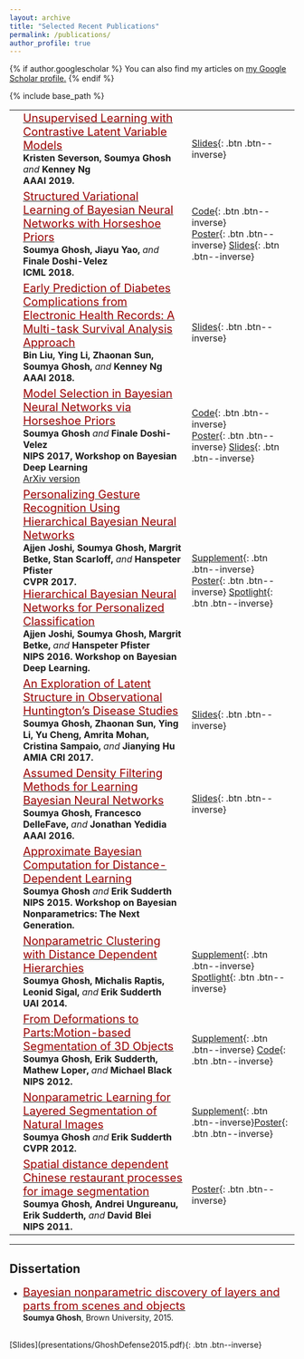 ```yaml
---
layout: archive
title: "Selected Recent Publications"
permalink: /publications/
author_profile: true
---
```

{% if author.googlescholar %}
  You can also find my articles on <u><a href="{{author.googlescholar}}">my Google Scholar profile</a>.</u>
{% endif %}

{% include base_path %}

|        |          |        |
| :-------------: |:-------------| :------------ |
|    |  [<span style="color:rgb(153, 0, 0); font-size: 15pt"> Unsupervised Learning with Contrastive Latent Variable Models </span>](https://arxiv.org/pdf/1811.06094.pdf)  <br> <span style="font-size: 12pt"> **Kristen Severson, Soumya Ghosh** *and* **Kenney Ng** </span><br> <span style="font-size: 12pt"> **AAAI 2019.** | [Slides](https://kseverso.github.io/pdfs/Severson_Presentation.pdf){: .btn .btn--inverse}  |
|    |  [<span style="color:rgb(153, 0, 0); font-size: 15pt"> Structured Variational Learning of Bayesian Neural Networks with Horseshoe Priors </span>](http://proceedings.mlr.press/v80/ghosh18a.html)  <br> <span style="font-size: 12pt"> **Soumya Ghosh, Jiayu Yao,** *and* **Finale Doshi-Velez** </span><br> <span style="font-size: 12pt"> **ICML 2018.** | [Code](""){: .btn .btn--inverse}<br> [Poster](presentations/GhoshICML2018.pdf){: .btn .btn--inverse} [Slides](presentations/GhoshICML2018_talk.pdf){: .btn .btn--inverse}  |
|    | [<span style="color:rgb(153, 0, 0); font-size: 15pt"> Early Prediction of Diabetes Complications from Electronic Health Records: A Multi-task Survival Analysis Approach  </span>](papers/HargGhosh18AAAI.pdf)  <br> <span style="font-size: 12pt"> **Bin Liu, Ying Li, Zhaonan Sun, Soumya Ghosh,** *and* **Kenney Ng** </span><br> <span style="font-size: 12pt"> **AAAI 2018.** | [Slides](presentations/LiuAAAISlides2018.pdf){: .btn .btn--inverse} |
|  | [<span style="color:rgb(153, 0, 0); font-size: 15pt"> Model Selection in Bayesian Neural Networks via Horseshoe Priors </span>](http://bayesiandeeplearning.org/2017/papers/42.pdf)<br> <span style="font-size: 12pt"> **Soumya Ghosh** *and* **Finale Doshi-Velez**</span> <br> <span style="font-size: 12pt"> **NIPS 2017, Workshop on Bayesian Deep Learning** </span> <br> [ArXiv version](https://arxiv.org/pdf/1705.10388.pdf) |   [Code](https://github.com/dtak/hs-bnn-public/){: .btn .btn--inverse}<br> [Poster](presentations/GhoshNIPSW2017.pdf){: .btn .btn--inverse} [Slides](""){: .btn .btn--inverse}  |
|  | [<span style="color:rgb(153, 0, 0); font-size: 15pt"> Personalizing Gesture Recognition Using Hierarchical Bayesian Neural Networks</span>](papers/JoshiGhosh17CVPR.pdf)    <br> <span style="font-size: 12pt"> **Ajjen Joshi, Soumya Ghosh, Margrit Betke, Stan Scarloff,** *and* **Hanspeter Pfister**</span><br> <span style="font-size: 12pt"> **CVPR 2017.** </span> <br>[<span style="color:rgb(153, 0, 0); font-size: 15pt"> Hierarchical Bayesian Neural Networks for Personalized Classification</span>](papers/JoshiGhosh16NIPSW.pdf)<br> <span style="font-size: 12pt">**Ajjen Joshi, Soumya Ghosh, Margrit Betke,** *and* **Hanspeter Pfister**</span>   <br> <span style="font-size: 12pt"> **NIPS 2016. Workshop on Bayesian Deep Learning.** </span>|  [Supplement](http://cs-people.bu.edu/ajjendj/documents/AjjenJoshiCVPR2017_Supplement.pdf){: .btn .btn--inverse}<br> [Poster](http://cs-people.bu.edu/ajjendj/documents/AjjenJoshiNIPSW2016_Poster.pdf){: .btn .btn--inverse} [Spotlight](http://cs-people.bu.edu/ajjendj/documents/AjjenJoshiNIPSW2016_Spotlight.pdf){: .btn .btn--inverse}<br> <span style="font-size: 12pt">|
|  | [<span style="color:rgb(153, 0, 0); font-size: 15pt"> An Exploration of Latent Structure in Observational Huntington’s Disease Studies </span>](papers/Ghosh17AMIAJS.pdf) <br> <span style="font-size: 12pt"> **Soumya Ghosh, Zhaonan Sun, Ying Li, Yu Cheng, Amrita Mohan, Cristina Sampaio,** *and* **Jianying Hu** </span><br> <span style="font-size: 12pt"> **AMIA CRI 2017.** </span>| [Slides](presentations/GhoshAMIA2017.pdf){: .btn .btn--inverse} |
|  | [<span style="color:rgb(153, 0, 0); font-size: 15pt"> Assumed Density Filtering Methods for Learning Bayesian Neural Networks </span>](https://www.aaai.org/ocs/index.php/AAAI/AAAI16/paper/view/12391)<br> <span style="font-size: 12pt"> **Soumya Ghosh, Francesco DelleFave,** *and* **Jonathan Yedidia** </span> <br> <span style="font-size: 12pt"> **AAAI 2016.** </span> | [Slides](""){: .btn .btn--inverse} |
|  | [<span style="color:rgb(153, 0, 0); font-size: 15pt"> Approximate Bayesian Computation for Distance-Dependent Learning </span>](papers/GhoshSudderth15NipsW.pdf)<br> <span style="font-size: 12pt"> **Soumya Ghosh** *and* **Erik Sudderth** </span> <br> <span style="font-size: 12pt"> **NIPS 2015. Workshop on Bayesian Nonparametrics: The Next Generation.** </span> |  |
|  | [<span style="color:rgb(153, 0, 0); font-size: 15pt"> Nonparametric Clustering with Distance Dependent Hierarchies </span>](papers/GhoshRaptisSigalSudderth14UAI.pdf) <br> <span style="font-size: 12pt"> **Soumya Ghosh, Michalis Raptis, Leonid Sigal,** *and* **Erik Sudderth** </span> <br> <span style="font-size: 12pt"> **UAI 2014.** </span>| [Supplement](papers/Ghosh14UAISupplement.pdf){: .btn .btn--inverse} [Spotlight](papers/Ghosh14UAISpotlight.pdf){: .btn .btn--inverse}|
|  | [<span style="color:rgb(153, 0, 0); font-size: 15pt"> From Deformations to Parts:Motion-based Segmentation of 3D Objects </span>](papers/GhoshSudderthLoperBlack12NIPS.pdf) <br> <span style="font-size: 12pt"> **Soumya Ghosh, Erik Sudderth, Mathew Loper,** *and* **Michael Black** </span> <br> <span style="font-size: 12pt"> **NIPS 2012.** </span>| [Supplement](papers/GhoshSudderthLoperBlack12NIPS.pdf){: .btn .btn--inverse} [Code](https://github.com/SoumyaTGhosh/ddcrpMeshSeg){: .btn .btn--inverse}<br> |
|  | [<span style="color:rgb(153, 0, 0); font-size: 15pt"> Nonparametric Learning for Layered Segmentation of Natural Images  </span>](papers/GhoshSudderth12CVPR.pdf) <br> <span style="font-size: 12pt"> **Soumya Ghosh** *and* **Erik Sudderth** </span> <br> <span style="font-size: 12pt"> **CVPR 2012.** </span>| [Supplement](papers/GhoshSudderth12CVPR-supplement.pdf){: .btn .btn--inverse}[Poster](presentations/GhoshCVPR2012.pdf){: .btn .btn--inverse} |
|  | [<span style="color:rgb(153, 0, 0); font-size: 15pt"> Spatial distance dependent Chinese restaurant processes for image segmentation  </span>](papers/Ghosh11NIPS.pdf) <br> <span style="font-size: 12pt"> **Soumya Ghosh, Andrei Ungureanu, Erik Sudderth,** *and* **David Blei** </span> <br> <span style="font-size: 12pt"> **NIPS 2011.** </span> | [Poster](presentations/GhoshNIPS2011.pdf){: .btn .btn--inverse} |

***
## Dissertation
* [<span style="color:rgb(153, 0, 0); font-size: 15pt"> Bayesian nonparametric discovery of layers and parts from scenes and objects </span>](papers/Dissertation_2015.pdf)<br> **Soumya Ghosh**, Brown University, 2015.
<br>
[Slides](presentations/GhoshDefense2015.pdf){: .btn .btn--inverse}
